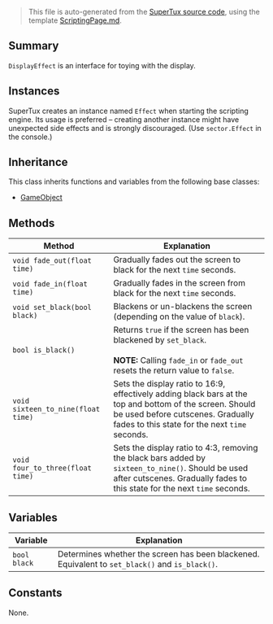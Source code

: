 > This file is auto-generated from the [SuperTux source code](https://github.com/SuperTux/supertux/tree/master/src), using the template [ScriptingPage.md](https://github.com/SuperTux/wiki/tree/master/templates/ScriptingPage.md).

Summary
-------

`DisplayEffect` is an interface for toying with the display. 

Instances
--------

SuperTux creates an instance named `Effect` when starting the scripting engine. Its usage is preferred – creating another instance might have unexpected side effects and is strongly discouraged. (Use `sector.Effect` in the console.) 

Inheritance
--------

This class inherits functions and variables from the following base classes:
* [GameObject](https://github.com/SuperTux/supertux/wiki/ScriptingGameObject)


Methods
-------

Method | Explanation
-------|-------
`void fade_out(float time)` | Gradually fades out the screen to black for the next `time` seconds. 
`void fade_in(float time)` | Gradually fades in the screen from black for the next `time` seconds. 
`void set_black(bool black)` | Blackens or un-blackens the screen (depending on the value of `black`). 
`bool is_black()` | Returns `true` if the screen has been blackened by `set_black`. <br /><br />**NOTE:** Calling `fade_in` or `fade_out` resets the return value to `false`. 
`void sixteen_to_nine(float time)` | Sets the display ratio to 16:9, effectively adding black bars at the top and bottom of the screen. Should be used before cutscenes. Gradually fades to this state for the next `time` seconds. 
`void four_to_three(float time)` | Sets the display ratio to 4:3, removing the black bars added by `sixteen_to_nine()`. Should be used after cutscenes. Gradually fades to this state for the next `time` seconds. 


Variables
---------

Variable | Explanation
---------|---------
`bool black` | Determines whether the screen has been blackened. Equivalent to `set_black()` and `is_black()`. 


Constants
---------

None.
